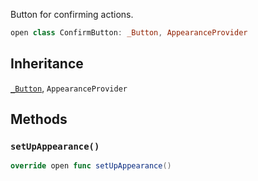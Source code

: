 
Button for confirming actions.

``` swift
open class ConfirmButton: _Button, AppearanceProvider 
```

## Inheritance

[`_Button`](/_Button), `AppearanceProvider`

## Methods

### `setUpAppearance()`

``` swift
override open func setUpAppearance() 
```
